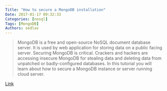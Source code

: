 ```yaml
---
Title: "How to secure a MongoDB installation"
Date: 2017-01-17 09:32:33
Categories: [nosql]
Tags: [MongoDB]
Authors: sedlav
---
```


> MongoDB is a free and open-source NoSQL document database server. It is used by web application for storing data on a public facing server. Securing MongoDB is critical. Crackers and hackers are accessing insecure MongoDB for stealing data and deleting data from unpatched or badly-configured databases. In this tutorial you will learn about how to secure a MongoDB instance or server running cloud server.

[Link](https://www.cyberciti.biz/faq/how-to-secure-mongodb-nosql-production-database/)
